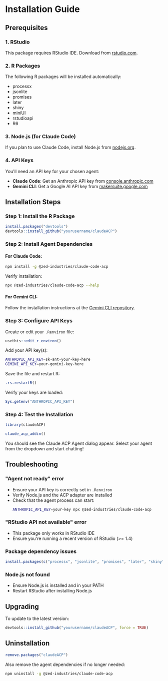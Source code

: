 # Installation Guide

## Prerequisites

### 1. RStudio
This package requires RStudio IDE. Download from [rstudio.com](https://www.rstudio.com/products/rstudio/download/).

### 2. R Packages
The following R packages will be installed automatically:
- processx
- jsonlite
- promises
- later
- shiny
- miniUI
- rstudioapi
- R6

### 3. Node.js (for Claude Code)
If you plan to use Claude Code, install Node.js from [nodejs.org](https://nodejs.org/).

### 4. API Keys
You'll need an API key for your chosen agent:
- **Claude Code**: Get an Anthropic API key from [console.anthropic.com](https://console.anthropic.com/)
- **Gemini CLI**: Get a Google AI API key from [makersuite.google.com](https://makersuite.google.com/)

## Installation Steps

### Step 1: Install the R Package

```r
install.packages("devtools")
devtools::install_github("yourusername/claudeACP")
```

### Step 2: Install Agent Dependencies

#### For Claude Code:
```bash
npm install -g @zed-industries/claude-code-acp
```

Verify installation:
```bash
npx @zed-industries/claude-code-acp --help
```

#### For Gemini CLI:
Follow the installation instructions at the [Gemini CLI repository](https://github.com/google/gemini-cli).

### Step 3: Configure API Keys

Create or edit your `.Renviron` file:

```r
usethis::edit_r_environ()
```

Add your API key(s):
```bash
ANTHROPIC_API_KEY=sk-ant-your-key-here
GEMINI_API_KEY=your-gemini-key-here
```

Save the file and restart R:
```r
.rs.restartR()
```

Verify your keys are loaded:
```r
Sys.getenv("ANTHROPIC_API_KEY")
```

### Step 4: Test the Installation

```r
library(claudeACP)

claude_acp_addin()
```

You should see the Claude ACP Agent dialog appear. Select your agent from the dropdown and start chatting!

## Troubleshooting

### "Agent not ready" error
- Ensure your API key is correctly set in `.Renviron`
- Verify Node.js and the ACP adapter are installed
- Check that the agent process can start:
  ```bash
  ANTHROPIC_API_KEY=your-key npx @zed-industries/claude-code-acp
  ```

### "RStudio API not available" error
- This package only works in RStudio IDE
- Ensure you're running a recent version of RStudio (>= 1.4)

### Package dependency issues
```r
install.packages(c("processx", "jsonlite", "promises", "later", "shiny", "miniUI", "rstudioapi", "R6"))
```

### Node.js not found
- Ensure Node.js is installed and in your PATH
- Restart RStudio after installing Node.js

## Upgrading

To update to the latest version:

```r
devtools::install_github("yourusername/claudeACP", force = TRUE)
```

## Uninstallation

```r
remove.packages("claudeACP")
```

Also remove the agent dependencies if no longer needed:
```bash
npm uninstall -g @zed-industries/claude-code-acp
```

